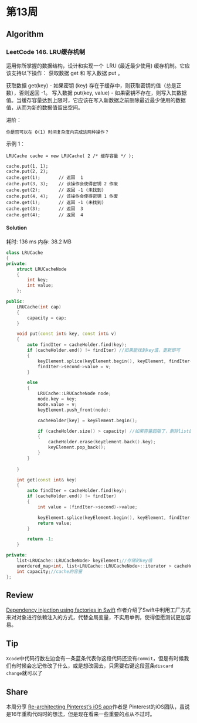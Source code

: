 # 第13周

## Algorithm

### LeetCode 146. LRU缓存机制

运用你所掌握的数据结构，设计和实现一个  LRU (最近最少使用) 缓存机制。它应该支持以下操作： 获取数据 get 和 写入数据 put 。

获取数据 get(key) - 如果密钥 (key) 存在于缓存中，则获取密钥的值（总是正数），否则返回 -1。
写入数据 put(key, value) - 如果密钥不存在，则写入其数据值。当缓存容量达到上限时，它应该在写入新数据之前删除最近最少使用的数据值，从而为新的数据值留出空间。

进阶：

```
你是否可以在 O(1) 时间复杂度内完成这两种操作？
```

示例 1：

```
LRUCache cache = new LRUCache( 2 /* 缓存容量 */ );

cache.put(1, 1);
cache.put(2, 2);
cache.get(1);       // 返回  1
cache.put(3, 3);    // 该操作会使得密钥 2 作废
cache.get(2);       // 返回 -1 (未找到)
cache.put(4, 4);    // 该操作会使得密钥 1 作废
cache.get(1);       // 返回 -1 (未找到)
cache.get(3);       // 返回  3
cache.get(4);       // 返回  4

```



#### Solution 	

耗时: 136 ms
内存: 38.2 MB

```cpp
class LRUCache
{
private:
	struct LRUCacheNode
	{
		int key;
		int value;
	};

public:
	LRUCache(int cap)
	{
		capacity = cap;
	}

	void put(const int& key, const int& v)
	{
		auto findIter = cacheHolder.find(key);
		if (cacheHolder.end() != findIter) //如果能找到key值，更新即可
		{
			keyElement.splice(keyElement.begin(), keyElement, findIter->second);
			findIter->second->value = v;
		}

		else
		{
			LRUCache::LRUCacheNode node;
			node.key = key;
			node.value = v;
			keyElement.push_front(node);

			cacheHolder[key] = keyElement.begin();

			if (cacheHolder.size() > capacity) //如果容量超限了，删除list的back
			{
				cacheHolder.erase(keyElement.back().key);
				keyElement.pop_back();
			}
		}
		
	}

	int get(const int& key)
	{
		auto findIter = cacheHolder.find(key);
		if (cacheHolder.end() != findIter)
		{
			int value = (findIter->second)->value;

			keyElement.splice(keyElement.begin(), keyElement, findIter->second); //[1,3,4,5](iterator==4) --> (4,1,3,5)
			return value;
		}

		return -1;
	}

private:
	list<LRUCache::LRUCacheNode> keyElement;//存储的key值
	unordered_map<int, list<LRUCache::LRUCacheNode>::iterator > cacheHolder;//实际上存储的数据
	int capacity;//cache的容量
};
```


## Review

[Dependency injection using factories in Swift](https://www.swiftbysundell.com/posts/dependency-injection-using-factories-in-swift)
作者介绍了Swift中利用工厂方式来对对象进行依赖注入的方式，代替全局变量，不实用单例，使得但愿测试更加容易。

## Tip

`Xcode`中代码行数左边会有一条蓝条代表你这段代码还没有`commit`，但是有时候我们有时候会忘记修改了什么，或是想改回去，只需要右键这段蓝条`discard change`就可以了

## Share

本周分享 [Re-architecting Pinterest’s iOS app](https://medium.com/@Pinterest_Engineering/re-architecting-pinterest-039-s-ios-app-e0a2d34a6ac2)作者是 Pinterest的iOS团队，虽说是16年重构代码时的想法，但是现在看来一些重要的点从不过时。


